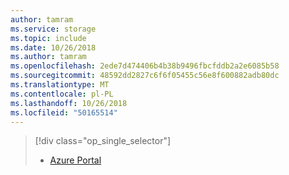 ```yaml
---
author: tamram
ms.service: storage
ms.topic: include
ms.date: 10/26/2018
ms.author: tamram
ms.openlocfilehash: 2ede7d474406b4b38b9496fbcfddb2a2e6085b58
ms.sourcegitcommit: 48592dd2827c6f6f05455c56e8f600882adb80dc
ms.translationtype: MT
ms.contentlocale: pl-PL
ms.lasthandoff: 10/26/2018
ms.locfileid: "50165514"
---
```

> [!div class="op_single_selector"]
> * [Azure Portal](../articles/storage/common/storage-e2e-troubleshooting.md)
> 
> 

